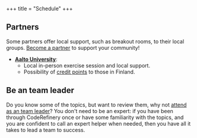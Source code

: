 +++
title = "Schedule"
+++

## Partners

Some partners offer local support, such as breakout rooms, to their local
groups. [Become a partner](https://coderefinery.org/organization/partners/) to
support your community!
- [**Aalto University**](https://scicomp.aalto.fi/):
  - Local in-person exercise session and local support.
  - Possibility of [credit points](/certificates/) to those in Finland.


## Be an team leader

Do you know some of the topics, but want to review them, why not [attend as an
team leader](/join/#volunteer-as-exercise-lead)?  You don't need to be an
expert: if you have been through CodeRefinery once or have some familiarity
with the topics, and you are confident to call an expert helper when needed,
then you have all it takes to lead a team to success.
